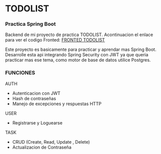 # TODOLIST

### Practica Spring Boot

Backend de mi proyecto de practica TODOLIST. Acontinuacion el enlace para ver el codigo Fronted: [FRONTED TODOLIST](https://github.com/rmillandev/todolist)


Este proyecto es basicamente para practicar y aprendar mas Spring Boot.
Desarrolle esta api integrando Spring Security con JWT ya que queria practicar mas ese tema, como motor de base de datos utilice Postgres.

### FUNCIONES

AUTH
- Autenticacion con JWT
- Hash de contraseñas
- Manejo de excepciones y respuestas HTTP

USER
- Registrarse y Loguearse

TASK
- CRUD (Create, Read, Update , Delete)
- Actualizacion de Contraseña